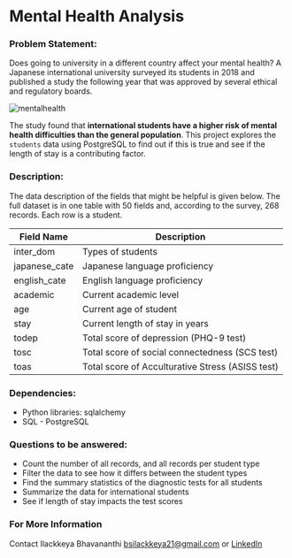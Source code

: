 # Mental Health Analysis

### Problem Statement: 

Does going to university in a different country affect your mental health? A Japanese international university surveyed its students in 2018 and published a study the following year that was approved by several ethical and regulatory boards.

![mentalhealth](https://github.com/Ilackkeya/SQL_Projects/assets/66105814/dfc8ea52-e7f1-4024-849e-21ce7cc768e8)

The study found that **international students have a higher risk of mental health difficulties than the general population**. 
This project explores the `students` data using PostgreSQL to find out if this is true and see if the length of stay is a contributing factor.

### Description: 

The data description of the fields that might be helpful is given below. The full dataset is in one table with 50 fields and, according to the survey, 268 records. Each row is a student.

| Field Name    | Description                                      | 
| ------------- | ------------------------------------------------ |
| inter_dom     | Types of students                                |
| japanese_cate | Japanese language proficiency                    | 
| english_cate  | English language proficiency                     |
| academic      | Current academic level                           | 
| age           | Current age of student                           |
| stay          | Current length of stay in years                  |
| todep         | Total score of depression (PHQ-9 test)           |
| tosc          | Total score of social connectedness (SCS test)   |
| toas          | Total score of Acculturative Stress (ASISS test) |

### Dependencies:

- Python libraries: sqlalchemy
- SQL - PostgreSQL

### Questions to be answered:

- Count the number of all records, and all records per student type
- Filter the data to see how it differs between the student types
- Find the summary statistics of the diagnostic tests for all students
- Summarize the data for international students
- See if length of stay impacts the test scores

### For More Information
Contact Ilackkeya Bhavananthi bsilackkeya21@gmail.com or [LinkedIn](https://www.linkedin.com/in/ilackkeya/)




